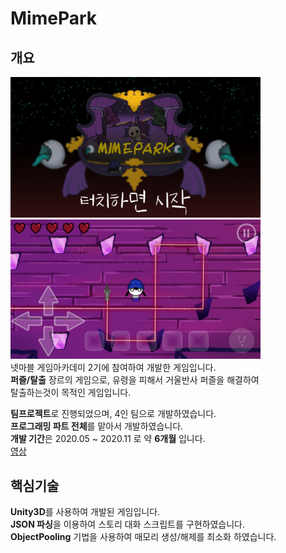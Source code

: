 # MimePark
## 개요
<img src ="/ReadmeIMG/MimePark_Main.PNG" width="400px"></img>   
<img src ="/ReadmeIMG/MimePark_Game.PNG" width="400px"></img>   
넷마블 게임아카데미 2기에 참여하여 개발한 게임입니다.   
**퍼즐/탈출** 장르의 게임으로, 유령을 피해서 거울반사 퍼즐을 해결하여   
탈출하는것이 목적인 게임입니다.

**팀프로젝트**로 진행되었으며, 4인 팀으로 개발하였습니다.   
**프로그래밍 파트 전체**를 맡아서 개발하였습니다.   
**개발 기간**은 2020.05 ~ 2020.11 로 약 **6개월** 입니다.     
[영상](https://www.youtube.com/watch?v=VbJTDTyi_pg)

## 핵심기술
**Unity3D**를 사용하여 개발된 게임입니다.   
**JSON 파싱**을 이용하여 스토리 대화 스크립트를 구현하였습니다.   
**ObjectPooling** 기법을 사용하여 매모리 생성/해제를 최소화 하였습니다. 